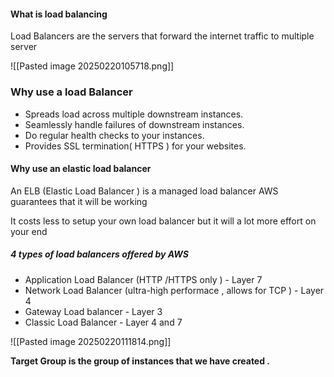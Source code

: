 
#### What is load balancing

Load Balancers are the servers that forward the internet traffic to multiple server



![[Pasted image 20250220105718.png]]


### Why use a load Balancer 

*  Spreads load across multiple downstream instances. 
* Seamlessly handle failures of downstream instances. 
* Do regular health checks to your instances. 
* Provides SSL termination( HTTPS ) for your websites. 


#### Why use an elastic load balancer

An ELB (Elastic Load Balancer ) is a managed load balancer 
		AWS guarantees that it will be working 

It costs less to setup your own load balancer but it will a lot more effort on your end 



##### 4 types of load balancers offered by AWS
* Application Load Balancer (HTTP /HTTPS  only ) - Layer 7
* Network Load Balancer (ultra-high performace , allows for TCP ) - Layer 4
* Gateway Load balancer  - Layer 3
* Classic Load Balancer -  Layer 4 and 7



![[Pasted image 20250220111814.png]]





**Target Group is the group of instances that we have created .** 


